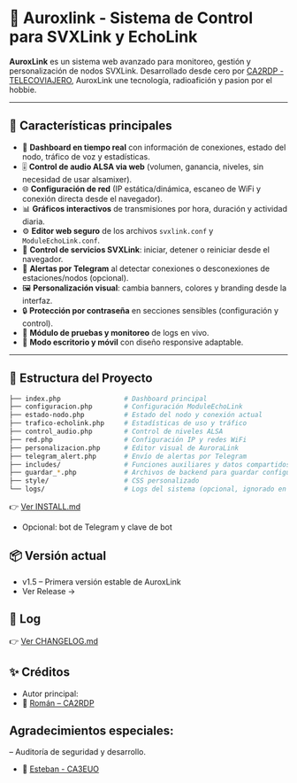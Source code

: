 # 🌌 Auroxlink - Sistema de Control para SVXLink y EchoLink

**AuroxLink** es un sistema web avanzado para monitoreo, gestión y personalización de nodos SVXLink. Desarrollado desde cero por [CA2RDP - TELECOVIAJERO](https://youtube.com/@TelecoViajero), AuroxLink une tecnología, radioafición y pasion por el hobbie.
 
---

## 🚀 Características principales

- 📡 **Dashboard en tiempo real** con información de conexiones, estado del nodo, tráfico de voz y estadísticas.
- 🎚️ **Control de audio ALSA via web** (volumen, ganancia, niveles, sin necesidad de usar alsamixer).
- 🌐 **Configuración de red** (IP estática/dinámica, escaneo de WiFi y conexión directa desde el navegador).
- 📊 **Gráficos interactivos** de transmisiones por hora, duración y actividad diaria.
- ⚙️ **Editor web seguro** de los archivos `svxlink.conf` y `ModuleEchoLink.conf`.
- 🔁 **Control de servicios SVXLink**: iniciar, detener o reiniciar desde el navegador.
- 🔔 **Alertas por Telegram** al detectar conexiones o desconexiones de estaciones/nodos (opcional).
- 🖼️ **Personalización visual**: cambia banners, colores y branding desde la interfaz.
- 🔒 **Protección por contraseña** en secciones sensibles (configuración y control).
- 🧪 **Módulo de pruebas y monitoreo** de logs en vivo.
- 📱 **Modo escritorio y móvil** con diseño responsive adaptable.

---

## 📁 Estructura del Proyecto

```bash
├── index.php                # Dashboard principal
├── configuracion.php        # Configuración ModuleEchoLink
├── estado-nodo.php          # Estado del nodo y conexión actual
├── trafico-echolink.php     # Estadísticas de uso y tráfico
├── control_audio.php        # Control de niveles ALSA
├── red.php                  # Configuración IP y redes WiFi
├── personalizacion.php      # Editor visual de AuroraLink
├── telegram_alert.php       # Envío de alertas por Telegram
├── includes/                # Funciones auxiliares y datos compartidos
├── guardar_*.php            # Archivos de backend para guardar configuración
├── style/                   # CSS personalizado
└── logs/                    # Logs del sistema (opcional, ignorado en Git)

```

👉 [Ver INSTALL.md](INSTALL.md) 

- Opcional: bot de Telegram y clave de bot

## 📦 Versión actual
- v1.5 – Primera versión estable de AuroxLink
- Ver Release →

## 📝 Log

👉 [Ver CHANGELOG.md](CHANGELOG.md)

## ✨ Créditos
- Autor principal:
- 📡 [Román – CA2RDP](https://www.qrz.com/db/CA2RDP)

## Agradecimientos especiales:
– Auditoría de seguridad y desarrollo.
- 🔐 [Esteban - CA3EUO](https://www.qrz.com/db/CA3EUO) 
